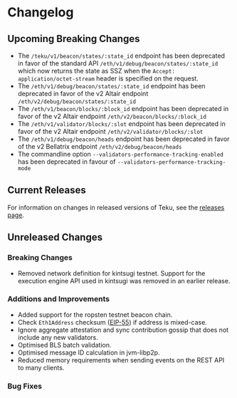 
# Changelog

## Upcoming Breaking Changes
- The `/teku/v1/beacon/states/:state_id` endpoint has been deprecated in favor of the standard API `/eth/v1/debug/beacon/states/:state_id` which now returns the state as SSZ when the `Accept: application/octet-stream` header is specified on the request.
- The `/eth/v1/debug/beacon/states/:state_id` endpoint has been deprecated in favor of the v2 Altair endpoint `/eth/v2/debug/beacon/states/:state_id`
- The `/eth/v1/beacon/blocks/:block_id` endpoint has been deprecated in favor of the v2 Altair endpoint `/eth/v2/beacon/blocks/:block_id`
- The `/eth/v1/validator/blocks/:slot` endpoint has been deprecated in favor of the v2 Altair endpoint `/eth/v2/validator/blocks/:slot`
- The `/eth/v1/debug/beacon/heads` endpoint has been deprecated in favor of the v2 Bellatrix endpoint `/eth/v2/debug/beacon/heads`
- The commandline option `--validators-performance-tracking-enabled` has been deprecated in favour of `--validators-performance-tracking-mode`
 
## Current Releases
For information on changes in released versions of Teku, see the [releases page](https://github.com/ConsenSys/teku/releases).

## Unreleased Changes

### Breaking Changes
- Removed network definition for kintsugi testnet. Support for the execution engine API used in kintsugi was removed in an earlier release.

### Additions and Improvements
- Added support for the ropsten testnet beacon chain.
- Check `Eth1Address` checksum ([EIP-55](https://eips.ethereum.org/EIPS/eip-55)) if address is mixed-case.
- Ignore aggregate attestation and sync contribution gossip that does not include any new validators.
- Optimised BLS batch validation.
- Optimised message ID calculation in jvm-libp2p.
- Reduced memory requirements when sending events on the REST API to many clients.

### Bug Fixes
